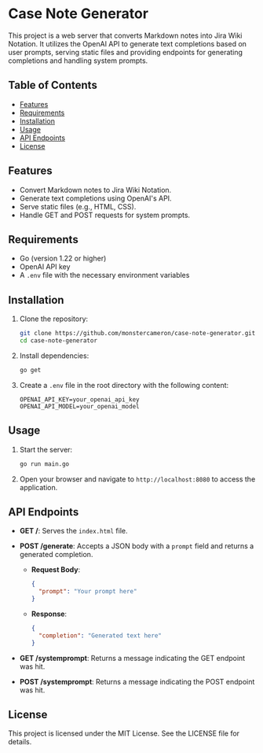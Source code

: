 # Case Note Generator

This project is a web server that converts Markdown notes into Jira Wiki Notation. It utilizes the OpenAI API to generate text completions based on user prompts, serving static files and providing endpoints for generating completions and handling system prompts.

## Table of Contents

- [Features](#features)
- [Requirements](#requirements)
- [Installation](#installation)
- [Usage](#usage)
- [API Endpoints](#api-endpoints)
- [License](#license)

## Features

- Convert Markdown notes to Jira Wiki Notation.
- Generate text completions using OpenAI's API.
- Serve static files (e.g., HTML, CSS).
- Handle GET and POST requests for system prompts.

## Requirements

- Go (version 1.22 or higher)
- OpenAI API key
- A `.env` file with the necessary environment variables

## Installation

1. Clone the repository:
   ```bash
   git clone https://github.com/monstercameron/case-note-generator.git
   cd case-note-generator
   ```

2. Install dependencies:
   ```bash
   go get
   ```

3. Create a `.env` file in the root directory with the following content:
   ```plaintext
   OPENAI_API_KEY=your_openai_api_key
   OPENAI_API_MODEL=your_openai_model
   ```

## Usage

1. Start the server:
   ```bash
   go run main.go
   ```

2. Open your browser and navigate to `http://localhost:8080` to access the application.

## API Endpoints

- **GET /**: Serves the `index.html` file.
- **POST /generate**: Accepts a JSON body with a `prompt` field and returns a generated completion.
  - **Request Body**:
    ```json
    {
      "prompt": "Your prompt here"
    }
    ```
  - **Response**:
    ```json
    {
      "completion": "Generated text here"
    }
    ```

- **GET /systemprompt**: Returns a message indicating the GET endpoint was hit.
- **POST /systemprompt**: Returns a message indicating the POST endpoint was hit.

## License

This project is licensed under the MIT License. See the LICENSE file for details.